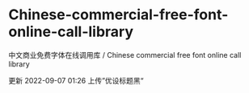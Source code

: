 # Chinese-commercial-free-font-online-call-library
中文商业免费字体在线调用库 / Chinese commercial free font online call library

更新
2022-09-07 01:26 上传”优设标题黑“
